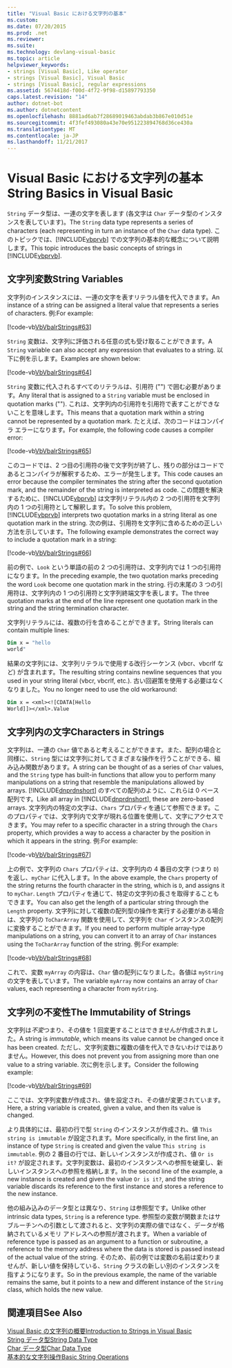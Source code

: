 ```yaml
---
title: "Visual Basic における文字列の基本"
ms.custom: 
ms.date: 07/20/2015
ms.prod: .net
ms.reviewer: 
ms.suite: 
ms.technology: devlang-visual-basic
ms.topic: article
helpviewer_keywords:
- strings [Visual Basic], Like operator
- strings [Visual Basic], Visual Basic
- strings [Visual Basic], regular expressions
ms.assetid: 5674418d-f00d-4f72-9f98-d15897793350
caps.latest.revision: "14"
author: dotnet-bot
ms.author: dotnetcontent
ms.openlocfilehash: 8881ad6ab7f28689019463abdab3b867e010d51e
ms.sourcegitcommit: 4f3fef493080a43e70e951223894768d36ce430a
ms.translationtype: MT
ms.contentlocale: ja-JP
ms.lasthandoff: 11/21/2017
---
```

# <a name="string-basics-in-visual-basic"></a><span data-ttu-id="9fbb0-102">Visual Basic における文字列の基本</span><span class="sxs-lookup"><span data-stu-id="9fbb0-102">String Basics in Visual Basic</span></span>
<span data-ttu-id="9fbb0-103">`String` データ型は、一連の文字を表します (各文字は `Char` データ型のインスタンスを表しています)。</span><span class="sxs-lookup"><span data-stu-id="9fbb0-103">The `String` data type represents a series of characters (each representing in turn an instance of the `Char` data type).</span></span> <span data-ttu-id="9fbb0-104">このトピックでは、[!INCLUDE[vbprvb](~/includes/vbprvb-md.md)] での文字列の基本的な概念について説明します。</span><span class="sxs-lookup"><span data-stu-id="9fbb0-104">This topic introduces the basic concepts of strings in [!INCLUDE[vbprvb](~/includes/vbprvb-md.md)].</span></span>  
  
## <a name="string-variables"></a><span data-ttu-id="9fbb0-105">文字列変数</span><span class="sxs-lookup"><span data-stu-id="9fbb0-105">String Variables</span></span>  
 <span data-ttu-id="9fbb0-106">文字列のインスタンスには、一連の文字を表すリテラル値を代入できます。</span><span class="sxs-lookup"><span data-stu-id="9fbb0-106">An instance of a string can be assigned a literal value that represents a series of characters.</span></span> <span data-ttu-id="9fbb0-107">例:</span><span class="sxs-lookup"><span data-stu-id="9fbb0-107">For example:</span></span>  
  
 [!code-vb[VbVbalrStrings#63](../../../../visual-basic/language-reference/functions/codesnippet/VisualBasic/string-basics_1.vb)]  
  
 <span data-ttu-id="9fbb0-108">`String` 変数は、文字列に評価される任意の式も受け取ることができます。</span><span class="sxs-lookup"><span data-stu-id="9fbb0-108">A `String` variable can also accept any expression that evaluates to a string.</span></span> <span data-ttu-id="9fbb0-109">以下に例を示します。</span><span class="sxs-lookup"><span data-stu-id="9fbb0-109">Examples are shown below:</span></span>  
  
 [!code-vb[VbVbalrStrings#64](../../../../visual-basic/language-reference/functions/codesnippet/VisualBasic/string-basics_2.vb)]  
  
 <span data-ttu-id="9fbb0-110">`String` 変数に代入されるすべてのリテラルは、引用符 ("") で囲む必要があります。</span><span class="sxs-lookup"><span data-stu-id="9fbb0-110">Any literal that is assigned to a `String` variable must be enclosed in quotation marks ("").</span></span> <span data-ttu-id="9fbb0-111">これは、文字列内の引用符を引用符で表すことができないことを意味します。</span><span class="sxs-lookup"><span data-stu-id="9fbb0-111">This means that a quotation mark within a string cannot be represented by a quotation mark.</span></span> <span data-ttu-id="9fbb0-112">たとえば、次のコードはコンパイラ エラーになります。</span><span class="sxs-lookup"><span data-stu-id="9fbb0-112">For example, the following code causes a compiler error:</span></span>  
  
 [!code-vb[VbVbalrStrings#65](../../../../visual-basic/language-reference/functions/codesnippet/VisualBasic/string-basics_3.vb)]  
  
 <span data-ttu-id="9fbb0-113">このコードでは、2 つ目の引用符の後で文字列が終了し、残りの部分はコードであるとコンパイラが解釈するため、エラーが発生します。</span><span class="sxs-lookup"><span data-stu-id="9fbb0-113">This code causes an error because the compiler terminates the string after the second quotation mark, and the remainder of the string is interpreted as code.</span></span> <span data-ttu-id="9fbb0-114">この問題を解決するために、[!INCLUDE[vbprvb](~/includes/vbprvb-md.md)] は文字列リテラル内の 2 つの引用符を文字列内の 1 つの引用符として解釈します。</span><span class="sxs-lookup"><span data-stu-id="9fbb0-114">To solve this problem, [!INCLUDE[vbprvb](~/includes/vbprvb-md.md)] interprets two quotation marks in a string literal as one quotation mark in the string.</span></span> <span data-ttu-id="9fbb0-115">次の例は、引用符を文字列に含めるための正しい方法を示しています。</span><span class="sxs-lookup"><span data-stu-id="9fbb0-115">The following example demonstrates the correct way to include a quotation mark in a string:</span></span>  
  
 [!code-vb[VbVbalrStrings#66](../../../../visual-basic/language-reference/functions/codesnippet/VisualBasic/string-basics_4.vb)]  
  
 <span data-ttu-id="9fbb0-116">前の例で、`Look` という単語の前の 2 つの引用符は、文字列内では 1 つの引用符になります。</span><span class="sxs-lookup"><span data-stu-id="9fbb0-116">In the preceding example, the two quotation marks preceding the word `Look` become one quotation mark in the string.</span></span> <span data-ttu-id="9fbb0-117">行の末尾の 3 つの引用符は、文字列内の 1 つの引用符と文字列終端文字を表します。</span><span class="sxs-lookup"><span data-stu-id="9fbb0-117">The three quotation marks at the end of the line represent one quotation mark in the string and the string termination character.</span></span>  
  
 <span data-ttu-id="9fbb0-118">文字列リテラルには、複数の行を含めることができます。</span><span class="sxs-lookup"><span data-stu-id="9fbb0-118">String literals can contain multiple lines:</span></span>  
  
```vb  
Dim x = "hello  
world"  
```  
  
 <span data-ttu-id="9fbb0-119">結果の文字列には、文字列リテラルで使用する改行シーケンス (vbcr、vbcrlf など) が含まれます。</span><span class="sxs-lookup"><span data-stu-id="9fbb0-119">The resulting string contains newline sequences that you used in your string literal (vbcr, vbcrlf, etc.).</span></span>  <span data-ttu-id="9fbb0-120">古い回避策を使用する必要はなくなりました。</span><span class="sxs-lookup"><span data-stu-id="9fbb0-120">You no longer need to use the old workaround:</span></span>  
  
```vb  
Dim x = <xml><![CDATA[Hello  
World]]></xml>.Value  
```  
  
## <a name="characters-in-strings"></a><span data-ttu-id="9fbb0-121">文字列内の文字</span><span class="sxs-lookup"><span data-stu-id="9fbb0-121">Characters in Strings</span></span>  
 <span data-ttu-id="9fbb0-122">文字列は、一連の `Char` 値であると考えることができます。また、配列の場合と同様に、`String` 型には文字列に対してさまざまな操作を行うことができる、組み込み関数があります。</span><span class="sxs-lookup"><span data-stu-id="9fbb0-122">A string can be thought of as a series of `Char` values, and the `String` type has built-in functions that allow you to perform many manipulations on a string that resemble the manipulations allowed by arrays.</span></span> <span data-ttu-id="9fbb0-123">[!INCLUDE[dnprdnshort](~/includes/dnprdnshort-md.md)] のすべての配列のように、これらは 0 ベース配列です。</span><span class="sxs-lookup"><span data-stu-id="9fbb0-123">Like all array in [!INCLUDE[dnprdnshort](~/includes/dnprdnshort-md.md)], these are zero-based arrays.</span></span> <span data-ttu-id="9fbb0-124">文字列内の特定の文字は、`Chars` プロパティを通じて参照できます。このプロパティでは、文字列内で文字が現れる位置を使用して、文字にアクセスできます。</span><span class="sxs-lookup"><span data-stu-id="9fbb0-124">You may refer to a specific character in a string through the `Chars` property, which provides a way to access a character by the position in which it appears in the string.</span></span> <span data-ttu-id="9fbb0-125">例:</span><span class="sxs-lookup"><span data-stu-id="9fbb0-125">For example:</span></span>  
  
 [!code-vb[VbVbalrStrings#67](../../../../visual-basic/language-reference/functions/codesnippet/VisualBasic/string-basics_5.vb)]  
  
 <span data-ttu-id="9fbb0-126">上の例で、文字列の `Chars` プロパティは、文字列内の 4 番目の文字 (つまり `D`) を返し、`myChar` に代入します。</span><span class="sxs-lookup"><span data-stu-id="9fbb0-126">In the above example, the `Chars` property of the string returns the fourth character in the string, which is `D`, and assigns it to `myChar`.</span></span> <span data-ttu-id="9fbb0-127">`Length` プロパティを通じて、特定の文字列の長さを取得することもできます。</span><span class="sxs-lookup"><span data-stu-id="9fbb0-127">You can also get the length of a particular string through the `Length` property.</span></span> <span data-ttu-id="9fbb0-128">文字列に対して複数の配列型の操作を実行する必要がある場合は、文字列の `ToCharArray` 関数を使用して、文字列を `Char` インスタンスの配列に変換することができます。</span><span class="sxs-lookup"><span data-stu-id="9fbb0-128">If you need to perform multiple array-type manipulations on a string, you can convert it to an array of `Char` instances using the `ToCharArray` function of the string.</span></span> <span data-ttu-id="9fbb0-129">例:</span><span class="sxs-lookup"><span data-stu-id="9fbb0-129">For example:</span></span>  
  
 [!code-vb[VbVbalrStrings#68](../../../../visual-basic/language-reference/functions/codesnippet/VisualBasic/string-basics_6.vb)]  
  
 <span data-ttu-id="9fbb0-130">これで、変数 `myArray` の内容は、`Char` 値の配列になりました。各値は `myString` の文字を表しています。</span><span class="sxs-lookup"><span data-stu-id="9fbb0-130">The variable `myArray` now contains an array of `Char` values, each representing a character from `myString`.</span></span>  
  
## <a name="the-immutability-of-strings"></a><span data-ttu-id="9fbb0-131">文字列の不変性</span><span class="sxs-lookup"><span data-stu-id="9fbb0-131">The Immutability of Strings</span></span>  
 <span data-ttu-id="9fbb0-132">文字列は*不変*つまり、その値を 1 回変更することはできませんが作成されました。</span><span class="sxs-lookup"><span data-stu-id="9fbb0-132">A string is *immutable*, which means its value cannot be changed once it has been created.</span></span> <span data-ttu-id="9fbb0-133">ただし、文字列変数に複数の値を代入できないわけではありません。</span><span class="sxs-lookup"><span data-stu-id="9fbb0-133">However, this does not prevent you from assigning more than one value to a string variable.</span></span> <span data-ttu-id="9fbb0-134">次に例を示します。</span><span class="sxs-lookup"><span data-stu-id="9fbb0-134">Consider the following example:</span></span>  
  
 [!code-vb[VbVbalrStrings#69](../../../../visual-basic/language-reference/functions/codesnippet/VisualBasic/string-basics_7.vb)]  
  
 <span data-ttu-id="9fbb0-135">ここでは、文字列変数が作成され、値を設定され、その値が変更されています。</span><span class="sxs-lookup"><span data-stu-id="9fbb0-135">Here, a string variable is created, given a value, and then its value is changed.</span></span>  
  
 <span data-ttu-id="9fbb0-136">より具体的には、最初の行で型 `String` のインスタンスが作成され、値 `This string is immutable` が設定されます。</span><span class="sxs-lookup"><span data-stu-id="9fbb0-136">More specifically, in the first line, an instance of type `String` is created and given the value `This string is immutable`.</span></span> <span data-ttu-id="9fbb0-137">例の 2 番目の行では、新しいインスタンスが作成され、値 `Or is it?` が設定されます。文字列変数は、最初のインスタンスへの参照を破棄し、新しいインスタンスへの参照を格納します。</span><span class="sxs-lookup"><span data-stu-id="9fbb0-137">In the second line of the example, a new instance is created and given the value `Or is it?`, and the string variable discards its reference to the first instance and stores a reference to the new instance.</span></span>  
  
 <span data-ttu-id="9fbb0-138">他の組み込みのデータ型とは異なり、`String` は参照型です。</span><span class="sxs-lookup"><span data-stu-id="9fbb0-138">Unlike other intrinsic data types, `String` is a reference type.</span></span> <span data-ttu-id="9fbb0-139">参照型の変数が関数またはサブルーチンへの引数として渡されると、文字列の実際の値ではなく、データが格納されているメモリ アドレスへの参照が渡されます。</span><span class="sxs-lookup"><span data-stu-id="9fbb0-139">When a variable of reference type is passed as an argument to a function or subroutine, a reference to the memory address where the data is stored is passed instead of the actual value of the string.</span></span> <span data-ttu-id="9fbb0-140">そのため、前の例では変数の名前は変わりませんが、新しい値を保持している、`String` クラスの新しい別のインスタンスを指すようになります。</span><span class="sxs-lookup"><span data-stu-id="9fbb0-140">So in the previous example, the name of the variable remains the same, but it points to a new and different instance of the `String` class, which holds the new value.</span></span>  
  
## <a name="see-also"></a><span data-ttu-id="9fbb0-141">関連項目</span><span class="sxs-lookup"><span data-stu-id="9fbb0-141">See Also</span></span>  
 [<span data-ttu-id="9fbb0-142">Visual Basic の文字列の概要</span><span class="sxs-lookup"><span data-stu-id="9fbb0-142">Introduction to Strings in Visual Basic</span></span>](../../../../visual-basic/programming-guide/language-features/strings/introduction-to-strings.md)  
 [<span data-ttu-id="9fbb0-143">String データ型</span><span class="sxs-lookup"><span data-stu-id="9fbb0-143">String Data Type</span></span>](../../../../visual-basic/language-reference/data-types/string-data-type.md)  
 [<span data-ttu-id="9fbb0-144">Char データ型</span><span class="sxs-lookup"><span data-stu-id="9fbb0-144">Char Data Type</span></span>](../../../../visual-basic/language-reference/data-types/char-data-type.md)  
 [<span data-ttu-id="9fbb0-145">基本的な文字列操作</span><span class="sxs-lookup"><span data-stu-id="9fbb0-145">Basic String Operations</span></span>](../../../../standard/base-types/basic-string-operations.md)
